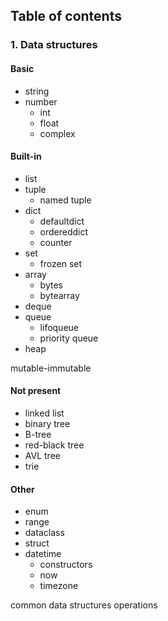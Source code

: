 ## Table of contents

### 1. Data structures

#### Basic

- string
- number
  - int
  - float
  - complex

#### Built-in

- list
- tuple
  - named tuple
- dict
  - defaultdict
  - ordereddict
  - counter
- set
  - frozen set
- array
  - bytes
  - bytearray
- deque
- queue
  - lifoqueue
  - priority queue
- heap

mutable-immutable

#### Not present

- linked list
- binary tree
- B-tree
- red-black tree
- AVL tree
- trie

#### Other

- enum
- range
- dataclass
- struct
- datetime
  - constructors
  - now
  - timezone

common data structures operations
